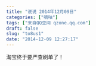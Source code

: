 ```yaml
---
title: "说说 2014年12月09日"
categories: ["嘀咕"]
tags: ["来自QQ空间 qzone.qq.com"]
draft: false
slug: "to8us1"
date: "2014-12-09 12:27:17"
---
```


淘宝终于要严查刷单了！
